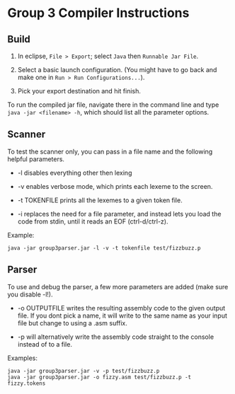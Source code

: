 # Group 3 Compiler Instructions

## Build

1. In eclipse, `File > Export`;  select `Java` then `Runnable Jar File`.

2. Select a basic launch configuration. (You might have to go back and make one in `Run > Run Configurations...`).

3. Pick your export destination and hit finish.

To run the compiled jar file, navigate there in the command line and type `java -jar <filename> -h`, which should list all the parameter options.

## Scanner

To test the scanner only, you can pass in a file name and the following helpful parameters.

- -l disables everything other then lexing

- -v enables verbose mode, which prints each lexeme to the screen.

- -t TOKENFILE prints all the lexemes to a given token file.

- -i replaces the need for a file parameter, and instead lets you load the code from stdin, until it reads an EOF (ctrl-d/ctrl-z).

Example:
	
	java -jar group3parser.jar -l -v -t tokenfile test/fizzbuzz.p

## Parser

To use and debug the parser, a few more parameters are added (make sure you disable -l!).

- -o OUTPUTFILE writes the resulting assembly code to the given output file. If you dont pick a name, it will write to the same name as your input file but change to using a .asm suffix.

- -p will alternatively write the assembly code straight to the console instead of to a file.

Examples:

	java -jar group3parser.jar -v -p test/fizzbuzz.p
	java -jar group3parser.jar -o fizzy.asm test/fizzbuzz.p -t fizzy.tokens

